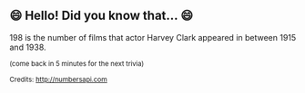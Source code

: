 ## :smile: Hello! Did you know that... :smile:
198 is the number of films that actor Harvey Clark appeared in between 1915 and 1938.

<sup>(come back in 5 minutes for the next trivia)</sup>


<sup>Credits: http://numbersapi.com</sup>

